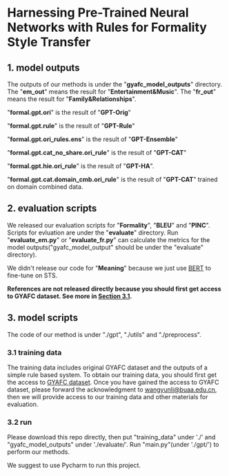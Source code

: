 # Harnessing Pre-Trained Neural Networks with Rules for Formality Style Transfer

## 1. model outputs

The outputs of our methods is under the "**gyafc_model_outputs**" directory. The "**em_out**" means the result for "**Entertainment&Music**". The "**fr_out**" means the result for "**Family&Relationships**".

"**formal.gpt.ori**" is the result of "**GPT-Orig**"

"**formal.gpt.rule**" is the result of "**GPT-Rule**"

"**formal.gpt.ori_rules.ens**" is the result of "**GPT-Ensemble**"

"**formal.gpt.cat_no_share.ori_rule**" is the result of "**GPT-CAT**"

"**formal.gpt.hie.ori_rule**" is the result of "**GPT-HA**".

"**formal.gpt.cat.domain_cmb.ori_rule**" is the result of "**GPT-CAT**" trained on domain combined data.

## 2. evaluation scripts

We released our evaluation scripts for "**Formality**", "**BLEU**" and "**PINC**". Scripts for evluation are under the "**evaluate**" directory. Run "**evaluate_em.py**" or "**evaluate_fr.py**" can calculate the metrics for the model outputs("gyafc_model_output" should be under the "evaluate" directory).

We didn't release our code for "**Meaning**" because we just use [BERT](https://github.com/google-research/bert) to fine-tune on STS.

**References are not released directly because you should first get access to GYAFC dataset. See more in [Section 3.1](#contact).**

## 3. model scripts

The code of our method is under "./gpt", "./utils" and "./preprocess".

### 3.1 training data<div id="contact"></div>

The training data includes original GYAFC dataset and the outputs of a simple rule based system. To obtain our training data, you should first get the access to [GYAFC dataset](https://github.com/raosudha89/GYAFC-corpus). Once you have gained the access to GYAFC dataset, please forward the acknowledgment to wangyunli@buaa.edu.cn, then we will provide access to our training data and other materials for evaluation.

### 3.2 run

Please download this repo directly, then put "training_data" under './' and "gyafc_model_outputs" under './evaluate/'. Run "main.py"(under './gpt/') to perform our methods. 

We suggest to use Pycharm to run this project.
